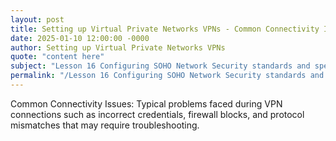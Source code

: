 ```yaml
---
layout: post
title: Setting up Virtual Private Networks VPNs - Common Connectivity Issues
date: 2025-01-10 12:00:00 -0000
author: Setting up Virtual Private Networks VPNs
quote: "content here"
subject: "Lesson 16 Configuring SOHO Network Security standards and specifications"
permalink: "/Lesson 16 Configuring SOHO Network Security standards and specifications/Setting up Virtual Private Networks VPNs/Setting up Virtual Private Networks VPNs - Common Connectivity Issues"
---
```


Common Connectivity Issues: Typical problems faced during VPN connections such as incorrect credentials, firewall blocks, and protocol mismatches that may require troubleshooting.
